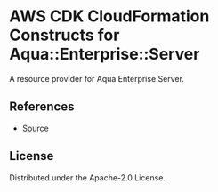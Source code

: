 # AWS CDK CloudFormation Constructs for Aqua::Enterprise::Server

A resource provider for Aqua Enterprise Server.
## References
* [Source](https://github.com/aquasecurity/aqua-helm.git)
## License

Distributed under the Apache-2.0 License.